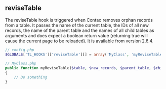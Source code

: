 reviseTable
-----------

The reviseTable hook is triggered when Contao removes orphan records from a table. It passes the name of the current table, the IDs of all new records, the name of the parent table and the names of all child tables as arguments and does expect a boolean return value (returning true will cause the current page to be reloaded). It is available from version 2.6.4.

```php
// config.php
$GLOBALS['TL_HOOKS']['reviseTable'][] = array('MyClass', 'myReviseTable');
 
// MyClass.php
public function myReviseTable($table, $new_records, $parent_table, $child_tables)
{
    // Do something
}
``` 
